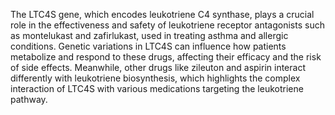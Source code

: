 The LTC4S gene, which encodes leukotriene C4 synthase, plays a crucial role in the effectiveness and safety of leukotriene receptor antagonists such as montelukast and zafirlukast, used in treating asthma and allergic conditions. Genetic variations in LTC4S can influence how patients metabolize and respond to these drugs, affecting their efficacy and the risk of side effects. Meanwhile, other drugs like zileuton and aspirin interact differently with leukotriene biosynthesis, which highlights the complex interaction of LTC4S with various medications targeting the leukotriene pathway.